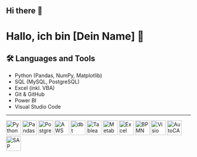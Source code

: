 ## Hi there 👋

<!--
**sakr26/sakr26** is a ✨ _special_ ✨ repository because its `README.md` (this file) appears on your GitHub profile.

Here are some ideas to get you started:

- 🔭 I’m currently working on ...
- 🌱 I’m currently learning ...
- 👯 I’m looking to collaborate on ...
- 🤔 I’m looking for help with ...
- 💬 Ask me about ...
- 📫 How to reach me: ...
- 😄 Pronouns: ...
- ⚡ Fun fact: ...
-->

# Hallo, ich bin [Dein Name] 👋

## 🛠️ Languages and Tools

- Python (Pandas, NumPy, Matplotlib)
- SQL (MySQL, PostgreSQL)
- Excel (inkl. VBA)
- Git & GitHub
- Power BI
- Visual Studio Code

---

<img src="https://cdn.jsdelivr.net/gh/devicons/devicon/icons/python/python-original.svg" width="40" height="40" alt="Python" />
<img src="https://cdn.jsdelivr.net/gh/devicons/devicon/icons/python/python-original.svg" width="40" height="40" alt="Pandas" title="Pandas" />
<img src="https://cdn.jsdelivr.net/gh/devicons/devicon/icons/postgresql/postgresql-original.svg" width="40" height="40" alt="PostgreSQL" />
<img src="https://cdn.jsdelivr.net/gh/devicons/devicon/icons/amazonwebservices/amazonwebservices-original.svg" width="40" height="40" alt="AWS" />
<img src="https://cdn.jsdelivr.net/gh/devicons/devicon/icons/dbt/dbt-original.svg" width="40" height="40" alt="dbt" />
<img src="https://cdn.jsdelivr.net/gh/devicons/devicon/icons/tableau/tableau-original.svg" width="40" height="40" alt="Tableau" />
<img src="https://cdn.jsdelivr.net/gh/devicons/devicon/icons/metabase/metabase-original.svg" width="40" height="40" alt="Metabase" />
<img src="https://cdn.jsdelivr.net/gh/devicons/devicon/icons/excel/excel-original.svg" width="40" height="40" alt="Excel VBA" title="Excel VBA" />
<img src="https://cdn.jsdelivr.net/gh/devicons/devicon/icons/bpmn/bpmn-original.svg" width="40" height="40" alt="BPMN" />
<img src="https://cdn.jsdelivr.net/gh/devicons/devicon/icons/microsoftvisio/microsoftvisio-original.svg" width="40" height="40" alt="Visio" />
<img src="https://cdn.jsdelivr.net/gh/devicons/devicon/icons/autocad/autocad-original.svg" width="40" height="40" alt="AutoCAD" />
<img src="https://cdn.jsdelivr.net/gh/devicons/devicon/icons/sap/sap-original.svg" width="40" height="40" alt="SAP" />
